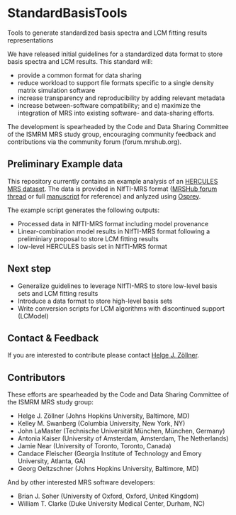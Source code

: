# StandardBasisTools
 Tools to generate standardized basis spectra and LCM fitting results representations
 
We have released initial guidelines for a standardized data format to store basis spectra and LCM results. This standard will: 
- provide a common format for data sharing
- reduce workload to support file formats specific to a single density matrix simulation software
- increase transparency and reproducibility by adding relevant metadata
- increase between-software compatibility; and e) maximize the integration of MRS into existing software- and data-sharing efforts.

The development is spearheaded by the Code and Data Sharing Committee of the ISMRM MRS study group, encouraging community feedback and contributions via the community forum (forum.mrshub.org).

## Preliminary Example data
This repository currently contains an example analysis of an [HERCULES MRS dataset](https://doi.org/10.1016/j.neuroimage.2018.10.002
). The data is provided in NIfTI-MRS format ([MRSHub forum thread](https://forum.mrshub.org/t/nifti-mrs-discussion-thread/443) or full [manuscript]( https://doi.org/10.1002/mrm.29418) for reference) and anlyzed using [Osprey](https://github.com/schorschinho/osprey).

The example script generates the following outputs:
- Processed data in NIfTI-MRS format including model provenance
- Linear-combination model results in NIfTI-MRS format following a preliminiary proposal to store LCM fitting results
- low-level HERCULES basis set in NIfTI-MRS format 

## Next step
- Generalize guidelines to leverage NIfTI-MRS to store low-level basis sets and LCM fitting results
- Introduce a data format to store high-level basis sets
- Write conversion scripts for LCM algorithms with discontinued support (LCModel)

## Contact & Feedback
If you are interested to contribute please contact [Helge J. Zöllner](mailto:hzoelln2@jhu.edu).

## Contributors
These efforts are spearheaded by the Code and Data Sharing Committee of the ISMRM MRS study group:

- Helge J. Zöllner (Johns Hopkins University, Baltimore, MD)
- Kelley M. Swanberg (Columbia University, New York, NY)
- John LaMaster (Technische Universität München, München, Germany)
- Antonia Kaiser (University of Amsterdam, Amsterdam, The Netherlands)
- Jamie Near (University of Toronto, Toronto, Canada)
- Candace Fleischer (Georgia Institute of Technology and Emory University, Atlanta, GA)
- Georg Oeltzschner (Johns Hopkins University, Baltimore, MD)

And by other interested MRS software developers:
- Brian J. Soher (University of Oxford, Oxford, United Kingdom)
- William T. Clarke (Duke University Medical Center, Durham, NC)




